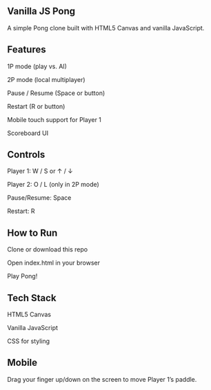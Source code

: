 ## Vanilla JS Pong

A simple Pong clone built with HTML5 Canvas and vanilla JavaScript.

## Features

1P mode (play vs. AI)

2P mode (local multiplayer)

Pause / Resume (Space or button)

Restart (R or button)

Mobile touch support for Player 1

Scoreboard UI

## Controls

Player 1: W / S or ↑ / ↓

Player 2: O / L (only in 2P mode)

Pause/Resume: Space

Restart: R

## How to Run

Clone or download this repo

Open index.html in your browser

Play Pong!

## Tech Stack

HTML5 Canvas

Vanilla JavaScript

CSS for styling

## Mobile

Drag your finger up/down on the screen to move Player 1’s paddle.
